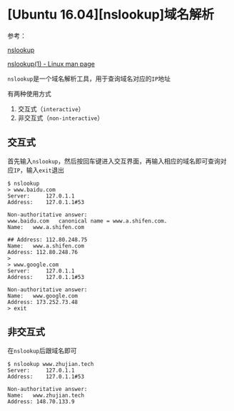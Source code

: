 
# [Ubuntu 16.04][nslookup]域名解析

参考：

[nslookup](https://en.wikipedia.org/wiki/Nslookup)

[nslookup(1) - Linux man page](https://linux.die.net/man/1/nslookup)

`nslookup`是一个域名解析工具，用于查询域名对应的`IP`地址

有两种使用方式

1. 交互式（`interactive`）
2. 非交互式（`non-interactive`）

## 交互式

首先输入`nslookup`，然后按回车键进入交互界面，再输入相应的域名即可查询对应`IP`，输入`exit`退出

```
$ nslookup 
> www.baidu.com
Server:		127.0.1.1
Address:	127.0.1.1#53

Non-authoritative answer:
www.baidu.com	canonical name = www.a.shifen.com.
Name:	www.a.shifen.com

## Address: 112.80.248.75
Name:	www.a.shifen.com
Address: 112.80.248.76
> 
> www.google.com
Server:		127.0.1.1
Address:	127.0.1.1#53

Non-authoritative answer:
Name:	www.google.com
Address: 173.252.73.48
> exit
```

## 非交互式

在`nslookup`后跟域名即可

```
$ nslookup www.zhujian.tech
Server:		127.0.1.1
Address:	127.0.1.1#53

Non-authoritative answer:
Name:	www.zhujian.tech
Address: 148.70.133.9
```